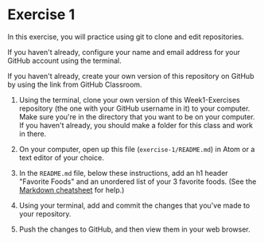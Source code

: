 # Exercise 1

In this exercise, you will practice using git to clone and edit repositories.

If you haven't already, configure your name and email address for your GitHub account using the terminal.

If you haven't already, create your own version of this repository on GitHub by using the link from GitHub Classroom.

1. Using the terminal, clone your own version of this Week1-Exercises repository (the one with your GitHub username in it) to your computer. Make sure you're in the directory that you want to be on your computer. If you haven't already, you should make a folder for this class and work in there.

1. On your computer, open up this file (`exercise-1/README.md`) in Atom or a text editor of your choice.

1. In the `README.md` file, below these instructions, add an h1 header "Favorite Foods" and an unordered list of your 3 favorite foods. (See the [Markdown cheatsheet](https://github.com/adam-p/markdown-here/wiki/Markdown-Cheatsheet#lists) for help.)

1. Using your terminal, add and commit the changes that you've made to your repository.

1. Push the changes to GitHub, and then view them in your web browser.
